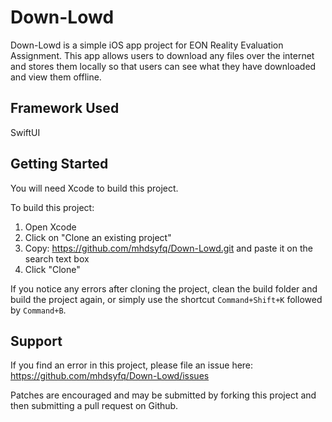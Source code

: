 # Down-Lowd
Down-Lowd is a simple iOS app project for EON Reality Evaluation Assignment. This app allows users to download any files over the internet and stores them locally so that users can see what they have downloaded and view them offline.

## Framework Used
SwiftUI

## Getting Started
You will need Xcode to build this project.

To build this project: 

1. Open Xcode
2. Click on "Clone an existing project"
3. Copy: https://github.com/mhdsyfq/Down-Lowd.git and paste it on the search text box
4. Click "Clone"

If you notice any errors after cloning the project, clean the build folder and build the project again, or simply use the shortcut `Command+Shift+K` followed by `Command+B`.

## Support
If you find an error in this project, please file an issue here: https://github.com/mhdsyfq/Down-Lowd/issues

Patches are encouraged and may be submitted by forking this project and then submitting a pull request on Github.
